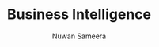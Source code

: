 ---
is_programmatic_layout_5: true
draft: false
title: Business Intelligence
snippet: Business Intelligence
image:
  src: /images/pseo/best-work-management-tools-for-business-intelligence.jpg
  alt: business intelligence, task management, resource management, productivity
publishDate: 2024-11-29
category: ""
author: Nuwan Sameera
tags:
  - businessintelligence
  - Tips
  - Open-Source
  - Team
content_01: |
    The Business Intelligence industry is data-driven and constantly evolving, demanding teams to analyze vast amounts of information while delivering actionable insights under tight deadlines. Effective task management tools are vital for success in this industry, as they help streamline workflows, prioritize tasks, and ensure collaboration, ultimately enhancing decision-making and operational efficiency.',
content_02: |
    BI teams use Worklenz to streamline data analysis projects, track tasks, and improve team coordination.
description: Discover the best work management tools for business intelligence including WorkLenz, designed for your specific needs.
related: [best-work-management-tools-for-data-analytics, best-work-management-tools-for-cloud-computing, best-work-management-tools-for-technology-consulting, best-work-management-tools-for-software-development]
---